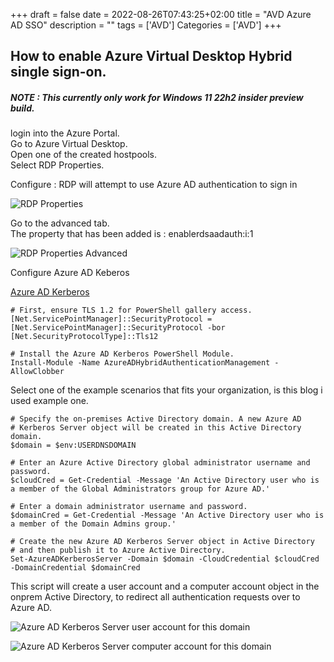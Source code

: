 +++ 
draft = false
date = 2022-08-26T07:43:25+02:00
title = "AVD Azure AD SSO"
description = ""
tags = ['AVD']
Categories = ['AVD']
+++

## How to enable Azure Virtual Desktop Hybrid single sign-on.  

##### NOTE : This currently only work for Windows 11 22h2 insider preview build.

login into the Azure Portal.  
Go to Azure Virtual Desktop.  
Open one of the created hostpools.  
Select RDP Properties.  

Configure : RDP will attempt to use Azure AD authentication to sign in

![RDP Properties](/images/rdpproperties.jpg)


Go to the advanced tab.  
The property that has been added is : enablerdsaadauth:i:1  

![RDP Properties Advanced](/images/rdppropadvanced.jpg)

Configure Azure AD Keberos  

[Azure AD Kerberos](https://docs.microsoft.com/en-us/azure/active-directory/authentication/howto-authentication-passwordless-security-key-on-premises#install-the-azure-ad-kerberos-powershell-module)


```
# First, ensure TLS 1.2 for PowerShell gallery access.
[Net.ServicePointManager]::SecurityProtocol = [Net.ServicePointManager]::SecurityProtocol -bor [Net.SecurityProtocolType]::Tls12

# Install the Azure AD Kerberos PowerShell Module.
Install-Module -Name AzureADHybridAuthenticationManagement -AllowClobber
```

Select one of the example scenarios that fits your organization, is this blog i used example one.

```
# Specify the on-premises Active Directory domain. A new Azure AD
# Kerberos Server object will be created in this Active Directory domain.
$domain = $env:USERDNSDOMAIN

# Enter an Azure Active Directory global administrator username and password.
$cloudCred = Get-Credential -Message 'An Active Directory user who is a member of the Global Administrators group for Azure AD.'

# Enter a domain administrator username and password.
$domainCred = Get-Credential -Message 'An Active Directory user who is a member of the Domain Admins group.'

# Create the new Azure AD Kerberos Server object in Active Directory
# and then publish it to Azure Active Directory.
Set-AzureADKerberosServer -Domain $domain -CloudCredential $cloudCred -DomainCredential $domainCred
```

This script will create a user account and a computer account object in the onprem Active Directory, to redirect all authentication requests over to Azure AD.  


![Azure AD Kerberos Server user account for this domain](/images/krbtAzureAD.jpg)

![Azure AD Kerberos Server computer account for this domain](/images/AzureADKeberos.jpg)


